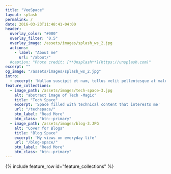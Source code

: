 ```yaml
---
title: "VeeSpace"
layout: splash
permalink: /
date: 2016-03-23T11:48:41-04:00
header:
  overlay_color: "#000"
  overlay_filter: "0.5"
  overlay_image: /assets/images/splash_ws_2.jpg
  actions:
    - label: "About me"
      url: "/about/"
  #caption: "Photo credit: [**Unsplash**](https://unsplash.com)"
excerpt: ""
og_image: "/assets/images/splash_ws_2.jpg"
intro: 
  - excerpt: 'Nullam suscipit et nam, tellus velit pellentesque at malesuada, enim eaque. Quis nulla, netus tempor in diam gravida tincidunt, *proin faucibus* voluptate felis id sollicitudin. Centered with `type="center"`'
feature_collections:
  - image_path: /assets/images/tech-space-3.jpg
    alt: "abstract image of Tech -Magic"
    title: "Tech Space"
    excerpt: 'Space filled with technical content that interests me'
    url: "/techspace/"
    btn_label: "Read More"
    btn_class: "btn--primary"
  - image_path: /assets/images/blog-3.JPG
    alt: "Cover for Blogs"
    title: "Blog Space"
    excerpt: 'My views on everyday life'
    url: "/blog-space/"
    btn_label: "Read More"
    btn_class: "btn--primary"
---
```



{% include feature_row id="feature_collections" %}

